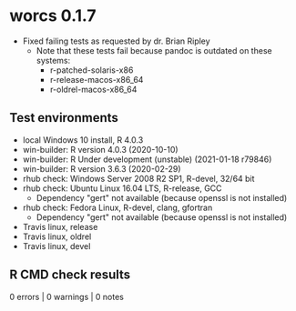 # worcs 0.1.7

* Fixed failing tests as requested by dr. Brian Ripley
  + Note that these tests fail because pandoc is outdated on these systems:
    - r-patched-solaris-x86
    - r-release-macos-x86_64
    - r-oldrel-macos-x86_64

## Test environments

* local Windows 10 install, R 4.0.3
* win-builder: R version 4.0.3 (2020-10-10)
* win-builder: R Under development (unstable) (2021-01-18 r79846)
* win-builder: R version 3.6.3 (2020-02-29)
* rhub check: Windows Server 2008 R2 SP1, R-devel, 32/64 bit
* rhub check: Ubuntu Linux 16.04 LTS, R-release, GCC
  + Dependency "gert" not available (because openssl is not installed)
* rhub check: Fedora Linux, R-devel, clang, gfortran
  + Dependency "gert" not available (because openssl is not installed)
* Travis linux, release
* Travis linux, oldrel
* Travis linux, devel

## R CMD check results

0 errors | 0 warnings | 0 notes
